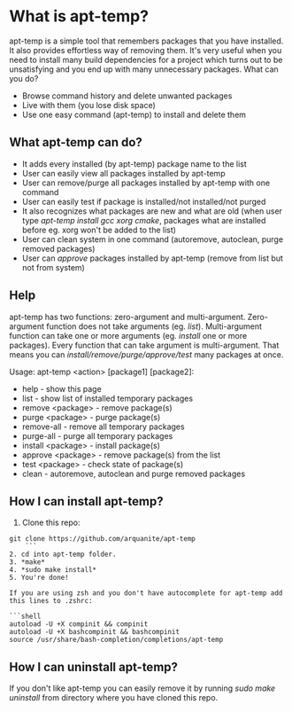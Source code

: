 What is apt-temp?
=================

apt-temp is a simple tool that remembers packages that you have installed.
It also provides effortless way of removing them. It's very useful when you
need to install many build dependencies for a project which turns out
to be unsatisfying and you end up with many unnecessary packages. What can you do?

- Browse command history and delete unwanted packages
- Live with them (you lose disk space)
- Use one easy command (apt-temp) to install and delete them


What apt-temp can do?
---------------------

- It adds every installed (by apt-temp) package name to the list
- User can easily view all packages installed by apt-temp
- User can remove/purge all packages installed by apt-temp with one command
- User can easily test if package is installed/not installed/not purged
- It also recognizes what packages are new and what are old (when user type
    *apt-temp install gcc xorg cmake*, packages what are installed before eg. xorg
    won't be added to the list)
- User can clean system in one command (autoremove, autoclean, purge removed packages)
- User can *approve* packages installed by apt-temp (remove from list but not from system)


Help
----

apt-temp has two functions: zero-argument and multi-argument. Zero-argument 
function does not take arguments (eg. *list*). Multi-argument function can take one
or more arguments (eg. *install* one or more packages). Every function that can take
argument is multi-argument. That means you can *install/remove/purge/approve/test* many
packages at once.


Usage: apt-temp \<action> [package1] [package2]:

- help - show this page
- list - show list of installed temporary packages
- remove \<package> - remove package(s)
- purge \<package> - purge package(s)
- remove-all - remove all temporary packages
- purge-all - purge all temporary packages
- install \<package> - install package(s)
- approve \<package> - remove package(s) from the list
- test \<package> - check state of package(s)
- clean - autoremove, autoclean and purge removed packages


How I can install apt-temp?
---------------------------

1. Clone this repo:

```shell
git clone https://github.com/arquanite/apt-temp
    ```
2. cd into apt-temp folder.
3. *make*
4. *sudo make install*
5. You're done!

If you are using zsh and you don't have autocomplete for apt-temp add this lines to .zshrc:

```shell
autoload -U +X compinit && compinit
autoload -U +X bashcompinit && bashcompinit
source /usr/share/bash-completion/completions/apt-temp
```

How I can uninstall apt-temp?
-----------------------------

If you don't like apt-temp you can easily remove it by running *sudo make uninstall* from
directory where you have cloned this repo.

